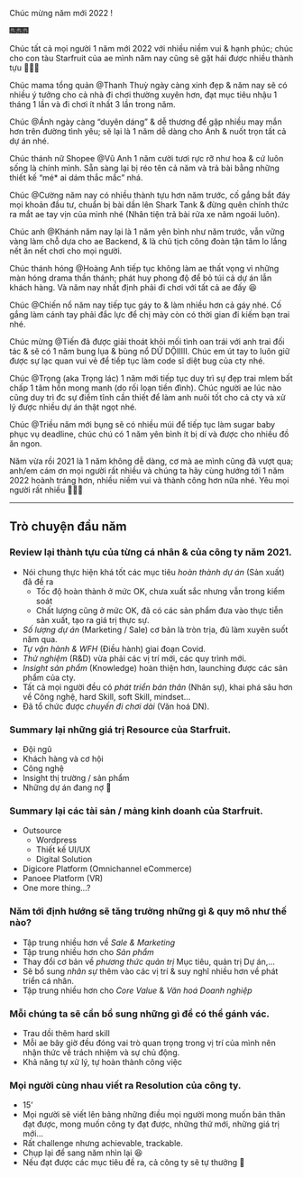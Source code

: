 Chúc mừng năm mới 2022 !

🎆🎆🎆

Chúc tất cả mọi người 1 năm mới 2022 với nhiều niềm vui & hạnh phúc; chúc cho con tàu Starfruit của ae mình năm nay cũng sẽ gặt hái được nhiều thành tựu 🎉🎉🎉

Chúc mama tổng quản @Thanh Thuỳ ngày càng xinh đẹp & năm nay sẽ có nhiều ý tưởng cho cả nhà đi chơi thường xuyên hơn, đạt mục tiêu nhậu 1 tháng 1 lần và đi chơi ít nhất 3 lần trong năm.

Chúc @Ánh ngày càng “duyên dáng” & dễ thương để gặp nhiều may mắn hơn trên đường tình yêu; sẽ lại là 1 năm dễ dàng cho Ánh & nuốt trọn tất cả dự án nhé. 

Chúc thánh nữ Shopee @Vũ Anh 1 năm cười tươi rực rỡ như hoa & cứ luôn sống là chính mình. Sẵn sàng lại bị réo tên cả năm và trả bài bằng những thiết kế “mé* ai dám thắc mắc” nhá.

Chúc @Cường năm nay có nhiều thành tựu hơn năm trước, cố gắng bắt đáy mọi khoản đầu tư, chuẩn bị bài dần lên Shark Tank & đừng quên chính thức ra mắt ae tay vịn của mình nhé (Nhân tiện trả bài rửa xe năm ngoái luôn).

Chúc anh @Khánh năm nay lại là 1 năm yên bình như năm trước, vẫn vững vàng làm chỗ dựa cho ae Backend, & là chủ tịch công đoàn tận tâm lo lắng nết ăn nết chơi cho mọi người.

Chúc thánh hóng @Hoàng Anh tiếp tục không làm ae thất vọng vì những màn hóng drama thần thánh; phát huy phong độ để bỏ túi cả dự án lẫn khách hàng. Và năm nay nhất định phải đi chơi với tất cả ae đấy 😆

Chúc @Chiến nổ năm nay tiếp tục gáy to & làm nhiều hơn cả gáy nhé. Cố gắng làm cánh tay phải đắc lực để chị mày còn có thời gian đi kiếm bạn trai nhé.

Chúc mừng @Tiến đã được giải thoát khỏi mối tình oan trái với anh trai đối tác & sẽ có 1 năm bung lụa & bùng nổ DỮ DỘIIIII. Chúc em út tay to luôn giữ được sự lạc quan vui vẻ để tiếp tục làm code sĩ diệt bug của cty nhé.

Chúc @Trọng (aka Trọng lác) 1 năm mới tiếp tục duy trì sự đẹp trai mlem bất chấp 1 tâm hồn mong manh (do rối loạn tiền đình).  Chúc người ae lúc nào cũng duy trì đc sự điềm tĩnh cần thiết để làm anh nuôi tốt cho cả cty và xử lý được nhiều dự án thật ngọt nhé.

Chúc @Triều năm mới bụng sẽ có nhiều múi để tiếp tục làm sugar baby phục vụ deadline, chúc chú có 1 năm yên bình ít bị dí và được cho nhiều đồ ăn ngon.

Năm vừa rồi 2021 là 1 năm không dễ dàng, cơ mà ae mình cũng đã vượt qua; anh/em cám ơn mọi người rất nhiều và chúng ta hãy cùng hướng tới 1 năm 2022 hoành tráng hơn, nhiều niềm vui và thành công hơn nữa nhé. Yêu mọi người rất nhiều 🤗🤗🤗

---

## Trò chuyện đầu năm
### Review lại thành tựu của từng cá nhân & của công ty năm 2021.
* Nói chung thực hiện khá tốt các mục tiêu *hoàn thành dự án* (Sản xuất) đã đề ra
	* Tốc độ hoàn thành ở mức OK, chưa xuất sắc nhưng vẫn trong kiểm soát
	* Chất lượng cũng ở mức OK, đã có các sản phẩm đưa vào thực tiễn sản xuất, tạo ra giá trị thực sự.
* *Số lượng dự án* (Marketing / Sale) cơ bản là tròn trịa, đủ làm xuyên suốt năm qua.
* *Tự vận hành & WFH* (Điều hành) giai đoạn Covid.
* *Thử nghiệm* (R&D) vừa phải các vị trí mới, các quy trình mới.
* *Insight sản phẩm* (Knowledge) hoàn thiện hơn, launching được các sản phẩm của cty.
* Tất cả mọi người đều có *phát triển bản thân* (Nhân sự), khai phá sâu hơn về Công nghệ, hard Skill, soft Skill, mindset…
* Đã tổ chức được *chuyến đi chơi dài* (Văn hoá DN).

### Summary lại những giá trị Resource của Starfruit.
* Đội ngũ
* Khách hàng và cơ hội
* Công nghệ
* Insight thị trường / sản phẩm
* Những dự án đang nợ 🤣

### Summary lại các tài sản / mảng kinh doanh của Starfruit.
* Outsource
	* Wordpress
	* Thiết kế UI/UX
	* Digital Solution
* Digicore Platform (Omnichannel eCommerce)
* Panoee Platform (VR)
* One more thing…?

### Năm tới định hướng sẽ tăng trưởng những gì & quy mô như thế nào?
* Tập trung nhiều hơn về *Sale & Marketing*
* Tập trung nhiều hơn cho *Sản phẩm*
* Thay đổi cơ bản về *phương thức quản trị* Mục tiêu, quản trị Dự án,…
* Sẽ bổ sung *nhân sự* thêm vào các vị trí & suy nghĩ nhiều hơn về phát triển cá nhân.
* Tập trung nhiều hơn cho *Core Value* & *Văn hoá Doanh nghiệp*

### Mỗi chúng ta sẽ cần bổ sung những gì để có thể gánh vác.
* Trau dồi thêm hard skill
* Mỗi ae bây giờ đều đóng vai trò quan trọng trong vị trí của mình nên nhận thức về trách nhiệm và sự chủ động.
* Khả năng tự xử lý, tự hoàn thành công việc

### Mọi người cùng nhau viết ra Resolution của công ty.
* 15’
* Mọi người sẽ viết lên bảng những điều mọi người mong muốn bản thân đạt được, mong muốn công ty đạt được, những thứ mới, những giá trị mới…
* Rất challenge nhưng achievable, trackable.
* Chụp lại để sang năm nhìn lại 😆
* Nếu đạt được các mục tiêu đề ra, cả công ty sẽ tự thưởng 🤣